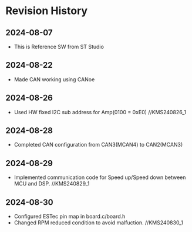 # Revision History
## 2024-08-07
  - This is Reference SW from ST Studio

## 2024-08-22
  - Made CAN working using CANoe 
  
## 2024-08-26
  - Used HW fixed I2C sub address for Amp(0100 = 0xE0) //KMS240826_1
  
## 2024-08-28
  - Completed CAN configuration from CAN3(MCAN4) to CAN2(MCAN3)
## 2024-08-29
  - Implemented communication code for Speed up/Speed down between MCU and DSP. //KMS240829_1

## 2024-08-30
  - Configured ESTec pin map in board.c/board.h
  - Changed RPM reduced condition to avoid malfuction. //KMS240830_1